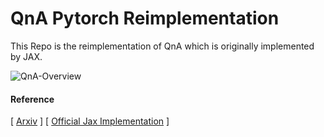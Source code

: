 # QnA Pytorch Reimplementation

This Repo is the reimplementation of QnA which is originally implemented by JAX.


![QnA-Overview](qna_github.png)

#### Reference
[ [Arxiv](https://arxiv.org/abs/2112.11435) ]
[ [Official Jax Implementation](https://github.com/moabarar/qna) ]



